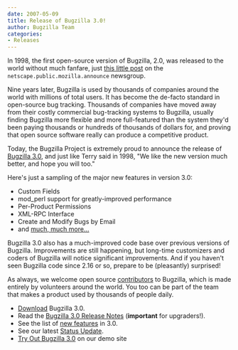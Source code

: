 ```yaml
---
date: 2007-05-09
title: Release of Bugzilla 3.0!
author: Bugzilla Team
categories:
- Releases
---
```


In 1998, the first open-source version of Bugzilla, 2.0, was released to the world without much fanfare, just [this little post](https://groups.google.com/group/netscape.public.mozilla.announce/browse_thread/thread/b52aa841db9f7e9b/f10c0f781841f10d#f10c0f781841f10d) on the `netscape.public.mozilla.announce` newsgroup.

Nine years later, Bugzilla is used by thousands of companies around the world with millions of total users. It has become the de-facto standard in open-source bug tracking. Thousands of companies have moved away from their costly commercial bug-tracking systems to Bugzilla, usually finding Bugzilla more flexible and more full-featured than the system they'd been paying thousands or hundreds of thousands of dollars for, and proving that open source software really can produce a competitive product.

Today, the Bugzilla Project is extremely proud to announce the release of [Bugzilla 3.0](/releases/3.0), and just like Terry said in 1998, "We like the new version much better, and hope you will too."

Here's just a sampling of the major new features in version 3.0:

*   Custom Fields
*   mod_perl support for greatly-improved performance
*   Per-Product Permissions
*   XML-RPC Interface
*   Create and Modify Bugs by Email
*   and [much, much more...](/releases/3.0)

Bugzilla 3.0 also has a much-improved code base over previous versions of Bugzilla. Improvements are still happening, but long-time customizers and coders of Bugzilla will notice significant improvements. And if you haven't seen Bugzilla code since 2.16 or so, prepare to be (pleasantly) surprised!

As always, we welcome open source [contributors](/contribute/) to Bugzilla, which is made entirely by volunteers around the world. You too can be part of the team that makes a product used by thousands of people daily.

*   [Download](/download/#v30) Bugzilla 3.0.
*   Read the [Bugzilla 3.0 Release Notes](/releases/3.0/) (**important** for upgraders!).
*   See the list of [new features](/releases/3.0) in 3.0.
*   See our latest [Status Update](/blog/2007/05/09/status-update).
*   [Try Out Bugzilla 3.0](https://landfill.bugzilla.org/bugzilla-3.0-branch/) on our demo site

